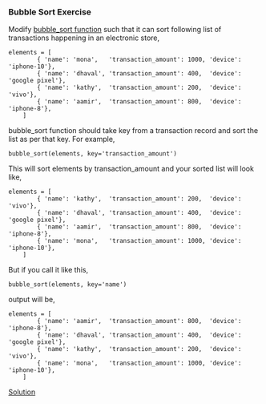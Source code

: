 ### Bubble Sort Exercise

Modify [bubble_sort function](https://github.com/codebasics/data-structures-algorithms-python/blob/master/algorithms/2_BubbleSort/bubble_sort.py) such that it can sort following list of transactions happening in an electronic store,
```
elements = [
        { 'name': 'mona',   'transaction_amount': 1000, 'device': 'iphone-10'},
        { 'name': 'dhaval', 'transaction_amount': 400,  'device': 'google pixel'},
        { 'name': 'kathy',  'transaction_amount': 200,  'device': 'vivo'},
        { 'name': 'aamir',  'transaction_amount': 800,  'device': 'iphone-8'},
    ]
``` 
bubble_sort function should take key from a transaction record and sort the list as per that key. For example,
```
bubble_sort(elements, key='transaction_amount')
```
This will sort elements by transaction_amount and your sorted list will look like,
```
elements = [
        { 'name': 'kathy',  'transaction_amount': 200,  'device': 'vivo'},
        { 'name': 'dhaval', 'transaction_amount': 400,  'device': 'google pixel'},
        { 'name': 'aamir',  'transaction_amount': 800,  'device': 'iphone-8'},
        { 'name': 'mona',   'transaction_amount': 1000, 'device': 'iphone-10'},
    ]
``` 
But if you call it like this,
```
bubble_sort(elements, key='name')
```
output will be,
```
elements = [
        { 'name': 'aamir',  'transaction_amount': 800,  'device': 'iphone-8'},
        { 'name': 'dhaval', 'transaction_amount': 400,  'device': 'google pixel'},
        { 'name': 'kathy',  'transaction_amount': 200,  'device': 'vivo'},
        { 'name': 'mona',   'transaction_amount': 1000, 'device': 'iphone-10'},
    ]
``` 

[Solution](https://github.com/codebasics/data-structures-algorithms-python/blob/master/algorithms/2_BubbleSort/bubble_sort_exercise_solution.py)

